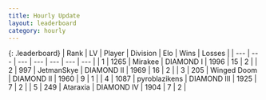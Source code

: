 ```yaml
---
title: Hourly Update
layout: leaderboard
category: hourly
---
```


{: .leaderboard}
| Rank | LV | Player | Division | Elo | Wins | Losses |
| --- | --- | --- | --- | --- | --- | --- |
| <span data-change="0">1</span> | 1265 | <span title="ID: 416373">Mirakee</span> | DIAMOND I | <span data-change="23">1996</span> | <span data-change="5">15</span> | <span data-change="1">2</span> |
| <span data-change="14">2</span> | 997 | <span title="ID: 174926">JetmanSkye</span> | DIAMOND II | <span data-change="98">1969</span> | <span data-change="10">16</span> | <span data-change="1">2</span> |
| <span data-change="-1">3</span> | 205 | <span title="ID: 744396">Winged Doom</span> | DIAMOND II | <span data-change="0">1960</span> | <span data-change="0">9</span> | <span data-change="0">1</span> |
| <span data-change="-1">4</span> | 1087 | <span title="ID: 143220">pyroblazikens</span> | DIAMOND III | <span data-change="0">1925</span> | <span data-change="0">7</span> | <span data-change="0">2</span> |
| <span data-change="-1">5</span> | 249 | <span title="ID: 745153">Ataraxia</span> | DIAMOND IV | <span data-change="0">1904</span> | <span data-change="0">7</span> | <span data-change="0">2</span> |